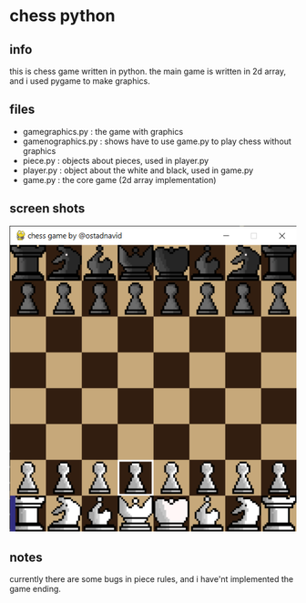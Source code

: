 # chess python

## info

this is chess game written in python.
the main game is written in 2d array, and i used pygame to make graphics.

## files
- gamegraphics.py : the game with graphics
- gamenographics.py : shows have to use game.py to play chess without graphics
- piece.py : objects about pieces, used in player.py
- player.py : object about the white and black, used in game.py 
- game.py : the core game (2d array implementation)

## screen shots

![screenshot](./media/screenshot1.png)

## notes

currently there are some bugs in piece rules, and i have'nt implemented the game ending.

